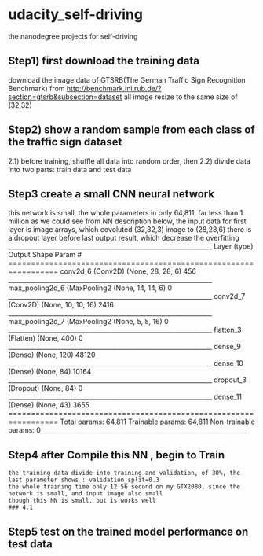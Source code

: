 # udacity_self-driving
 the nanodegree projects for self-driving

## Step1)  first download the training data 
   download the image data of GTSRB(The German Traffic Sign Recognition Benchmark) from http://benchmark.ini.rub.de/?section=gtsrb&subsection=dataset
   all image resize to the same size of (32,32)
   
## Step2) show a random sample from each class of the traffic sign dataset 
   2.1) before training, shuffle all data into random order, then
   2.2) divide data into two parts: train data and test data
   
## Step3 create a small CNN neural network   
   this network is small, the whole parameters in only 64,811, far less than 1 million
   as we could see from NN description below, the input data for first layer is image arrays, which covoluted (32,32,3) image to (28,28,6) 
   there is a dropout layer before last output result, which decrease the overfitting
    _________________________________________________________________
    Layer (type)                 Output Shape              Param #   
    =================================================================
    conv2d_6 (Conv2D)            (None, 28, 28, 6)         456       
    _________________________________________________________________
    max_pooling2d_6 (MaxPooling2 (None, 14, 14, 6)         0         
    _________________________________________________________________
    conv2d_7 (Conv2D)            (None, 10, 10, 16)        2416      
    _________________________________________________________________
    max_pooling2d_7 (MaxPooling2 (None, 5, 5, 16)          0         
    _________________________________________________________________
    flatten_3 (Flatten)          (None, 400)               0         
    _________________________________________________________________
    dense_9 (Dense)              (None, 120)               48120     
    _________________________________________________________________
    dense_10 (Dense)             (None, 84)                10164     
    _________________________________________________________________
    dropout_3 (Dropout)          (None, 84)                0         
    _________________________________________________________________
    dense_11 (Dense)             (None, 43)                3655      
    =================================================================
    Total params: 64,811
    Trainable params: 64,811
    Non-trainable params: 0
    _________________________________________________________________
   
## Step4 after Compile this NN , begin to Train
    the training data divide into training and validation, of 30%, the last parameter shows : validation_split=0.3
    the whole training time only 12.56 second on my GTX2080, since the network is small, and input image also small
    though this NN is small, but is works well
    ### 4.1

## Step5 test on the trained model performance on test data



